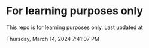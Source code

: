 # For learning purposes only
This repo is for learning purposes only.
Last updated at

Thursday, March 14, 2024 7:41:07 PM

